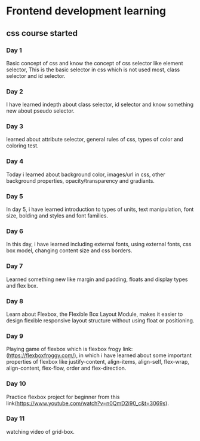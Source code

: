 # Frontend development learning


## css course started

### Day 1
Basic concept of css and know the concept of css selector like element selector, This
is the basic selector in css which is not used most, class selector and id selector.

### Day 2
I have learned indepth about class selector, id selector and know something new 
about pseudo selector. 

### Day 3 
learned about attribute selector, general rules of css, types of color and coloring test.

### Day 4 
Today i learned about background color, images/url in css, other background properties,
opacity/transparency and gradiants.

### Day 5
In day 5, i have learned introduction to types of units, text manipulation, font size, bolding and styles and font families.

### Day 6
In this day, i have learned including external fonts, using external fonts, css box model, changing content size and css borders.

### Day 7
Learned something new like margin and padding, floats and display types and flex box.

### Day 8
Learn about Flexbox, the Flexible Box Layout Module, makes it easier to design flexible responsive layout structure without using float or positioning.

### Day 9
Playing game of flexbox which is flexbox frogy link:(https://flexboxfroggy.com/), in which i have learned about some important properties of flexbox like justify-content, align-items, align-self, flex-wrap, align-content, flex-flow, order and flex-direction.

### Day 10 
Practice flexbox project for beginner from this link(https://www.youtube.com/watch?v=n0QmD2i90_c&t=3069s).

### Day 11
watching video of grid-box.